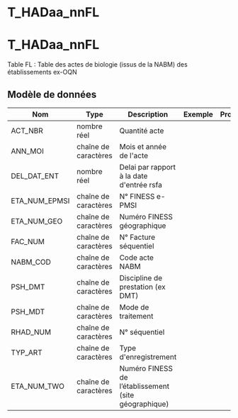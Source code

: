 # T_HADaa_nnFL

<!-- ATTENTION : Ne pas supprimer ou modifier la ligne ci-dessous -->
# T_HADaa_nnFL

Table FL : Table des actes de biologie (issus de la NABM) des établissements ex-OQN


## Modèle de données

|Nom|Type|Description|Exemple|Propriétés|
|-|-|-|-|-|
|ACT_NBR|nombre réel|Quantité acte|||
|ANN_MOI|chaîne de caractères|Mois et année de l'acte|||
|DEL_DAT_ENT|nombre réel|Delai par rapport à la date d'entrée rsfa|||
|ETA_NUM_EPMSI|chaîne de caractères|N° FINESS e-PMSI|||
|ETA_NUM_GEO|chaîne de caractères|Numéro FINESS  géographique|||
|FAC_NUM|chaîne de caractères|N° Facture séquentiel|||
|NABM_COD|chaîne de caractères|Code acte NABM|||
|PSH_DMT|chaîne de caractères|Discipline de prestation (ex DMT)|||
|PSH_MDT|chaîne de caractères|Mode de traitement|||
|RHAD_NUM|chaîne de caractères|N° séquentiel|||
|TYP_ART|chaîne de caractères|Type d'enregistrement|||
|ETA_NUM_TWO|chaîne de caractères|Numéro FINESS de l’établissement (site géographique)|||

<!-- ATTENTION : Ne pas supprimer ou modifier la ligne ci-dessus -->

